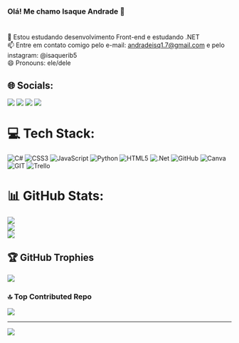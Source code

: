 ### Olá! Me chamo Isaque Andrade 👋

##

#

🌱 Estou estudando desenvolvimento Front-end e estudando .NET<br>
📫 Entre em contato comigo pelo e-mail: andradeisq1.7@gmail.com e pelo instagram: @isaquerib5<br>
😄 Pronouns: ele/dele


## 🌐 Socials:

<div>
  <a href="https://www.instagram.com/isaquerib5/" target="_blank"><img src="https://img.shields.io/badge/-Instagram-%23E4405F?style=for-the-badge&logo=instagram&logoColor=white" target="_blank"></a>
  <a href = "mailto:andradeisq1.7@gmail.com"><img src="https://img.shields.io/badge/-Gmail-%23333?style=for-the-badge&logo=gmail&logoColor=white" target="_blank"></a>
  <a href="https://www.linkedin.com/in/isaque-andrade-2113581a4/" target="_blank"><img src="https://img.shields.io/badge/-LinkedIn-%230077B5?style=for-the-badge&logo=linkedin&logoColor=white" target="_blank"></a> 
  <a href="https://codepen.io/isaque4nd"target="_blank"><img src="https://img.shields.io/badge/Codepen-000000?style=for-the-badge&logo=codepen&logoColor=white"></a>
 </div>

# 💻 Tech Stack:
![C#](https://img.shields.io/badge/c%23-%23239120.svg?style=for-the-badge&logo=c-sharp&logoColor=white) ![CSS3](https://img.shields.io/badge/css3-%231572B6.svg?style=for-the-badge&logo=css3&logoColor=white) ![JavaScript](https://img.shields.io/badge/javascript-%23323330.svg?style=for-the-badge&logo=javascript&logoColor=%23F7DF1E) ![Python](https://img.shields.io/badge/python-3670A0?style=for-the-badge&logo=python&logoColor=ffdd54) ![HTML5](https://img.shields.io/badge/html5-%23E34F26.svg?style=for-the-badge&logo=html5&logoColor=white) ![.Net](https://img.shields.io/badge/.NET-5C2D91?style=for-the-badge&logo=.net&logoColor=white) ![GitHub](https://img.shields.io/badge/GitHub-%23121011.svg?style=for-the-badge&logo=github&logoColor=white) ![Canva](https://img.shields.io/badge/Canva-%2300C4CC.svg?style=for-the-badge&logo=Canva&logoColor=white) ![GIT](https://img.shields.io/badge/Git-fc6d26?style=for-the-badge&logo=git&logoColor=white) ![Trello](https://img.shields.io/badge/Trello-%23026AA7.svg?style=for-the-badge&logo=Trello&logoColor=white)


# 📊 GitHub Stats:
![](https://github-readme-stats.vercel.app/api?username=Isaque4nd&theme=dark&hide_border=false&include_all_commits=true&count_private=false)<br/>
![](https://github-readme-streak-stats.herokuapp.com/?user=Isaque4nd&theme=dark&hide_border=false)<br/>
![](https://github-readme-stats.vercel.app/api/top-langs/?username=Isaque4nd&theme=dark&hide_border=false&include_all_commits=true&count_private=false&layout=compact)

## 🏆 GitHub Trophies
![](https://github-profile-trophy.vercel.app/?username=Isaque4nd&theme=darkhub&no-frame=false&no-bg=false&margin-w=4)

### 🔝 Top Contributed Repo
![](https://github-contributor-stats.vercel.app/api?username=Isaque4nd&limit=5&theme=dark&combine_all_yearly_contributions=true)

---
[![](https://visitcount.itsvg.in/api?id=Isaque4nd&icon=0&color=1)](https://visitcount.itsvg.in)

<!-- Proudly created with GPRM ( https://gprm.itsvg.in ) -->
